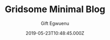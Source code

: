---
title: Gridsome Minimal Blog
github: 'https://github.com/lauragift21/gridsome-minimal-blog'
demo: 'https://gridsome-blog-telerik.netlify.com/'
author: Gift Egwuenu
ssg:
  - Gridsome
cms:
  - No CMS
date: 2019-05-23T10:48:45.000Z
github_branch: master
description: A blog built with Gridsome and Hosted on Netlify
stale: false
---